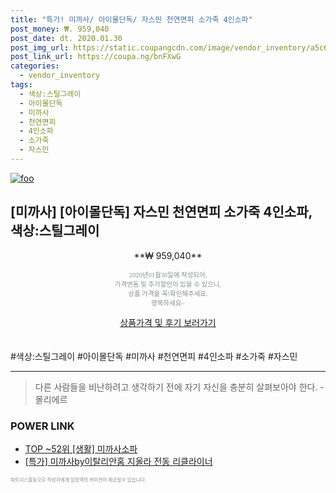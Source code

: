 ```yaml
--- 
title: "특가! 미까사/ 아이몰단독/ 자스민 천연면피 소가죽 4인소파" 
post_money: ₩. 959,040 
post_date: dt. 2020.01.30 
post_img_url: https://static.coupangcdn.com/image/vendor_inventory/a5c6/f64571a34c5e67413326745eb1c2efc1e845f06da9d19ab8b8384884352e.jpg 
post_link_url: https://coupa.ng/bnFXwG 
categories: 
  - vendor_inventory 
tags: 
  - 색상:스틸그레이 
  - 아이몰단독 
  - 미까사 
  - 천연면피 
  - 4인소파 
  - 소가죽 
  - 자스민 
--- 
```

[![foo](https://static.coupangcdn.com/image/vendor_inventory/a5c6/f64571a34c5e67413326745eb1c2efc1e845f06da9d19ab8b8384884352e.jpg)](https://coupa.ng/bnFXwG) 

## [미까사] [아이몰단독] 자스민 천연면피 소가죽 4인소파, 색상:스틸그레이 
<p style="text-align: center;">**₩ 959,040**</p> 
<p style="text-align: center;"><span style="color: #898c8f; font-family: Georgia,Times,serif; font-size: 0.75em;">2020년01월30일에 작성되어, <br>가격변동 및 추가할인이 있을 수 있으니,<br> 상품 가격을 꼭!확인해주세요.<br>행복하세요~</span> 
</p>	 
<div markdown="0" style="text-align: center;"><a href="https://coupa.ng/bnFXwG" class="btn btn--success">상품가격 및 후기 보러가기</a></div> 
<br><br> 
  #색상:스틸그레이 #아이몰단독 #미까사 #천연면피 #4인소파 #소가죽 #자스민 
<hr> 

> 다른 사람들을 비난하려고 생각하기 전에 자기 자신을 충분히 살펴보아야 한다. - 몰리에르 


### POWER LINK

* <a href="https://blog.naver.com/an0733/221789634318" target="_blank"> TOP ~52위 [생활] 미까사소파</a>
* <a href="https://blog.naver.com/sakai111/221789675394" target="_blank">[특가] 미까사by이탈리안홈 지올라 전동 리클라이너</a>

<span style="color: #898c8f; font-family: Georgia,Times,serif; font-size: 0.55em;">파트너스활동으로 작성자에게 일정액의 커미션이 제공될수 있습니다.</span> 
